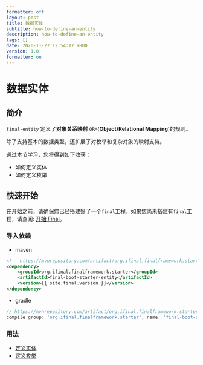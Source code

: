 ```yaml
---
formatter: off
layout: post
title: 数据实体
subtitle: how-to-define-an-entity
description: how-to-define-an-entity
tags: []
date: 2020-11-27 12:54:17 +800
version: 1.0
formatter: on
---
```


# 数据实体

## 简介

`final-entity` 定义了**对象关系映射** `ORM`(**Object/Relational Mapping**)的规则。

除了支持基本的数据类型，还扩展了对枚举和复杂对象的映射支持。

通过本节学习，您将得到如下收获：

* 如何定义实体
* 如何定义枚举

## 快速开始

在开始之前，请确保您已经搭建好了一个`final`工程。如果您尚未搭建有`final`工程，请查阅: [开始 Final](../start-final.md)。

### 导入依赖

* maven

```xml
<!-- https://mvnrepository.com/artifact/org.ifinal.finalframework.starter/final-boot-starter-entity -->
<dependency>
    <groupId>org.ifinal.finalframework.starter</groupId>
    <artifactId>final-boot-starter-entity</artifactId>
    <version>{{ site.final.version }}</version>
</dependency>
```

* gradle

```groovy
// https://mvnrepository.com/artifact/org.ifinal.finalframework.starter/final-boot-starter-entity
compile group: 'org.ifinal.finalframework.starter', name: 'final-boot-starter-entity', version: '{{ site.final.version }}'
```

### 用法

* [定义实体](define-entity.md)
* [定义枚举](define-enum.md)
